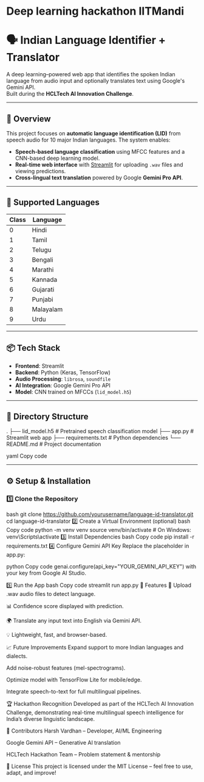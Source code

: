 # Deep learning hackathon IITMandi  
# 🗣️ Indian Language Identifier + Translator  

A deep learning–powered web app that identifies the spoken Indian language from audio input and optionally translates text using Google's Gemini API.  
Built during the **HCLTech AI Innovation Challenge**.  

---

## 🚀 Overview
This project focuses on **automatic language identification (LID)** from speech audio for 10 major Indian languages. The system enables:  

- **Speech-based language classification** using MFCC features and a CNN-based deep learning model.  
- **Real-time web interface** with [Streamlit](https://streamlit.io/) for uploading `.wav` files and viewing predictions.  
- **Cross-lingual text translation** powered by Google **Gemini Pro API**.  

---

## 🧠 Supported Languages
| Class | Language  |
|-------|-----------|
| 0     | Hindi     |
| 1     | Tamil     |
| 2     | Telugu    |
| 3     | Bengali   |
| 4     | Marathi   |
| 5     | Kannada   |
| 6     | Gujarati  |
| 7     | Punjabi   |
| 8     | Malayalam |
| 9     | Urdu      |

---

## 📦 Tech Stack
- **Frontend**: Streamlit  
- **Backend**: Python (Keras, TensorFlow)  
- **Audio Processing**: `librosa`, `soundfile`  
- **AI Integration**: Google Gemini Pro API  
- **Model**: CNN trained on MFCCs (`lid_model.h5`)  

---

## 📁 Directory Structure
.
├── lid_model.h5 # Pretrained speech classification model
├── app.py # Streamlit web app
├── requirements.txt # Python dependencies
└── README.md # Project documentation

yaml
Copy code

---

## ⚙️ Setup & Installation

### 1️⃣ Clone the Repository
bash
git clone https://github.com/yourusername/language-id-translator.git
cd language-id-translator
2️⃣ Create a Virtual Environment (optional)
bash
Copy code
python -m venv venv
source venv/bin/activate      # On Windows: venv\Scripts\activate
3️⃣ Install Dependencies
bash
Copy code
pip install -r requirements.txt
4️⃣ Configure Gemini API Key
Replace the placeholder in app.py:

python
Copy code
genai.configure(api_key="YOUR_GEMINI_API_KEY")
with your key from Google AI Studio.

5️⃣ Run the App
bash
Copy code
streamlit run app.py
📝 Features
🎤 Upload .wav audio files to detect language.

📊 Confidence score displayed with prediction.

🌍 Translate any input text into English via Gemini API.

💡 Lightweight, fast, and browser-based.

📈 Future Improvements
Expand support to more Indian languages and dialects.

Add noise-robust features (mel-spectrograms).

Optimize model with TensorFlow Lite for mobile/edge.

Integrate speech-to-text for full multilingual pipelines.

🏆 Hackathon Recognition
Developed as part of the HCLTech AI Innovation Challenge, demonstrating real-time multilingual speech intelligence for India’s diverse linguistic landscape.

🤝 Contributors
Harsh Vardhan – Developer, AI/ML Engineering

Google Gemini API – Generative AI translation

HCLTech Hackathon Team – Problem statement & mentorship

📜 License
This project is licensed under the MIT License – feel free to use, adapt, and improve!

